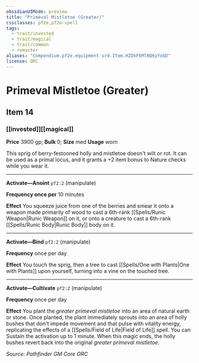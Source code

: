 ```yaml
---
obsidianUIMode: preview
title: "Primeval Mistletoe (Greater)"
cssclasses: pf2e,pf2e-spell
tags:
  - trait/invested
  - trait/magical
  - trait/common
  - remaster
aliases: "Compendium.pf2e.equipment-srd.Item.HZDkF6MlNQ6yYobD"
license: ORC
---
```

# Primeval Mistletoe (Greater)
## Item 14
### [[invested]][[magical]]


**Price** 3900 gp; 
**Bulk** 0; **Size** med
**Usage** worn

This sprig of berry-festooned holly and mistletoe doesn't wilt or rot. It can be used as a primal locus, and it grants a +2 item bonus to Nature checks while you wear it.

* * *

**Activate—Anoint** `pf2:2` (manipulate)

**Frequency once per** 10 minutes

**Effect** You squeeze juice from one of the berries and smear it onto a weapon made primarily of wood to cast a 6th-rank [[Spells/Runic Weapon|Runic Weapon]] on it, or onto a creature to cast a 6th-rank [[Spells/Runic Body|Runic Body]] body on it.

* * *

**Activate—Bind** `pf2:2` (manipulate)

**Frequency** once per day

**Effect** You touch the sprig, then a tree to cast [[Spells/One with Plants|One with Plants]] upon yourself, turning into a vine on the touched tree.

* * *

**Activate—Cultivate** `pf2:2` (manipulate)

**Frequency** once per day

**Effect** You plant the _greater primeval mistletoe_ into an area of natural earth or stone. Once planted, the plant immediately sprouts into an area of holly bushes that don't impede movement and that pulse with vitality energy, replicating the effects of a [[Spells/Field of Life|Field of Life]] spell. You can Sustain the activation up to 1 minute. When this magic ends, the holly bushes revert back into the original _greater primeval mistletoe_.

*Source: Pathfinder GM Core*
*ORC*